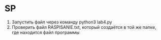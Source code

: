 # SP
1. Запустить файл через команду python3 lab4.py
2. Проверить файл RASPISANIE.txt, который создаётся в той же папке, где находится файл программы

